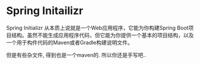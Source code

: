 # Spring Initailizr
Spring Initializr 从本质上说就是一个Web应用程序，它能为你构建Spring Boot项目结构。虽然不能生成应用程序代码，但它能为你提供一个基本的项目结构，以及一个用于构件代码的Maven或者Gradle构建说明文件。

但是有些杂文件, 得到也是一个maven的. 所以你还是手写吧..